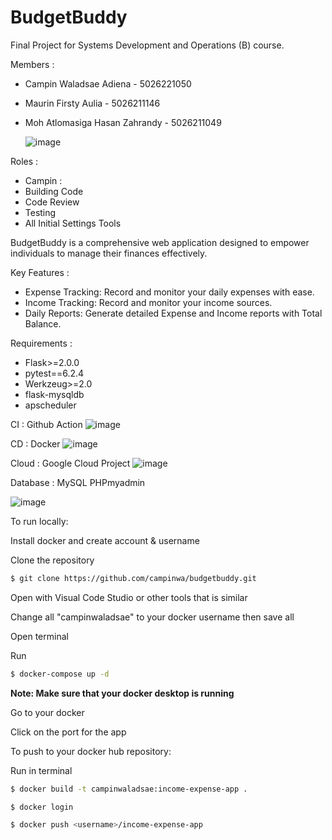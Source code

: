 # BudgetBuddy

Final Project for Systems Development and Operations (B) course.

Members :
- Campin Waladsae Adiena - 5026221050
- Maurin Firsty Aulia - 5026211146
- Moh Atlomasiga Hasan Zahrandy - 5026211049

  ![image](https://github.com/campinwa/budgetbuddy/assets/166111616/83eca3e1-52b1-4c35-a5b3-098b6a5114c0)


Roles :
- Campin :
- Building Code
- Code Review
- Testing
- All Initial Settings Tools


BudgetBuddy is a comprehensive web application designed to empower individuals to manage their finances effectively. 

Key Features :
- Expense Tracking: Record and monitor your daily expenses with ease.
- Income Tracking: Record and monitor your income sources.
- Daily Reports: Generate detailed Expense and Income reports with Total Balance.


Requirements :
- Flask>=2.0.0
- pytest==6.2.4
- Werkzeug>=2.0
- flask-mysqldb
- apscheduler

CI : Github Action
![image](https://github.com/campinwa/budgetbuddy/assets/166111616/dc790f1e-332f-46f8-90fa-f91c3cc94324)


CD : Docker
![image](https://github.com/campinwa/budgetbuddy/assets/166111616/8492baa9-7371-4a70-a4de-392ef67288ef)


Cloud : Google Cloud Project
![image](https://github.com/campinwa/budgetbuddy/assets/166111616/73520e7f-b2da-4a11-8a34-587123aba0be)

Database : MySQL PHPmyadmin

![image](https://github.com/campinwa/budgetbuddy/assets/166111616/16245329-8bf2-490d-8701-eac4a0efaa65)



To run locally:

Install docker and create account & username

Clone the repository

```bash
$ git clone https://github.com/campinwa/budgetbuddy.git
```

Open with Visual Code Studio or other tools that is similar

Change all "campinwaladsae" to your docker username then save all

Open terminal

Run

```bash
$ docker-compose up -d
```

**Note: Make sure that your docker desktop is running**

Go to your docker 

Click on the port for the app


To push to your docker hub repository:

Run in terminal 

```bash
$ docker build -t campinwaladsae:income-expense-app .

$ docker login

$ docker push <username>/income-expense-app

```


